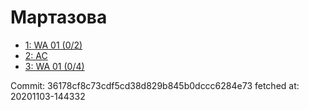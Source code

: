 # Мартазова
- [1: WA 01 (0/2)](1.md)
- [2: AC](2.md)
- [3: WA 01 (0/4)](3.md)

Commit: 36178cf8c73cdf5cd38d829b845b0dccc6284e73
 fetched at: 20201103-144332
